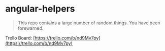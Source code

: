 # angular-helpers

> This repo contains a large number of random things. You have been forewarned.

Trello Board: [https://trello.com/b/nd9Mv7py](https://trello.com/b/nd9Mv7py)
